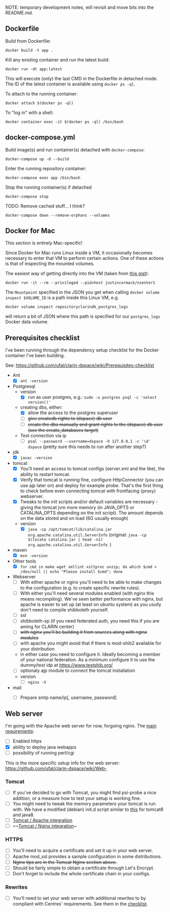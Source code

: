 NOTE: temporary development notes, will revisit and move bits into the README.md.


Dockerfile
----------

Build from Dockerfile:

```
docker build -t app .
```

Kill any existing container and run the latest build:

```
docker run -dt app:latest
```

This will execute (only) the last CMD in the Dockerfile in detached mode. The ID of the latest container is available using `docker ps -ql`.

To attach to the running container:

```
docker attach $(docker ps -ql)
```

To "log in" with a shell:

```
docker container exec -it $(docker ps -ql) /bin/bash
```


docker-compose.yml
-----------------
Build image(s) and run container(s) detached with `docker-compose`:

```
docker-compose up -d --build
```

Enter the running repository container:

```
docker-compose exec app /bin/bash
```

Stop the running container(s) if detached

```
docker-compose stop
```

TODO: Remove cached stuff... I think?

```
docker-compose down --remove-orphans --volumes
```


Docker for Mac
--------------
This section is entirely Mac-specific!

Since Docker for Mac runs Linux inside a VM, it occasionally becomes necessary to enter that VM to perform certain actions. One of these actions is that of inspecting the mounted volumes.

The easiest way of getting directly into the VM (taken from [this gist](https://gist.github.com/BretFisher/5e1a0c7bcca4c735e716abf62afad389)):

```
docker run -it --rm --privileged --pid=host justincormack/nsenter1
```

The `Mountpoint` specified in the JSON you get when calling `docker volume inspect $VOLUME_ID` is a path inside this Linux VM, e.g.

```
docker volume inspect repositoryclarindk_postgres_logs
```

will return a bit of JSON where this path is specified for our `postgres_logs` Docker data volume.


Prerequisites checklist
-----------------------
I've been running through the dependency setup checklist for the Docker container I've been building.

See: https://github.com/ufal/clarin-dspace/wiki/Prerequisites-checklist

- Ant
  - [x] `ant -version`
- Postgresql
  - version
    - [x] run as user postgres, e.g.: `sudo -u postgres psql -c 'select version()'`
  - creating dbs, either:
    - [x] allow the access to the postgres superuser
    - [ ] ~~give createdb rights to (dspace) db user~~
    - [ ] ~~create the dbs manually and grant rights to the (dspace) db user (see the create_databases target)~~
  - Test connection via ip
    - [ ] `psql --password --username=dspace -h 127.0.0.1 -c '\d' dspace` (pretty sure this needs to run after another step?)
- jdk
  - [x] `javac -version`
- tomcat
  - [x] You'll need an access to tomcat configs (server.xml and the like), the ability to restart tomcat.
  - [x] Verify that tomcat is running fine, configure HttpConnector (you can use ajp later on) and deploy for example probe. That's the first thing to check before even connecting tomcat with frontfacing (proxy) webserver.
  - [x] Tweaks to the init scripts and/or default variables are necessary - giving the tomcat jvm more memory (in JAVA_OPTS or CATALINA_OPTS depending on the init script). The amount depends on the data stored and on load (6G usually enough)
  - version
    - [x] `java -cp /opt/tomcat/lib/catalina.jar org.apache.catalina.util.ServerInfo` (original: `java -cp $(locate catalina.jar | head -n1) org.apache.catalina.util.ServerInfo
`)
- maven
  - [x] `mvn -version`
- Other tools
  - [x] `for cmd in make wget xmllint xsltproc unzip; do which $cmd > /dev/null || echo "Please install $cmd"; done`
- Webserver
  - [ ] With either apache or nginx you'll need to be able to make changes to the configuration (e.g. to create specific rewrite rules).
  - [ ] With either you'll need several modules enabled (with nginx this means recompiling). We've seen better performance with nginx, but apache is easier to set up (at least on ubuntu system) as you usully don't need to compile shibboleth yourself.
  - [ ] ssl
  - [ ] shibboleth-sp (if you need federated auth, you need this if you are aming for CLARIN center)
  - [ ] ~~with nginx you'll be building it from sources along with nginx modules~~
  - [ ] with apache you might avoid that if there is mod-shib2 available for your distribution
  - in either case you need to configure it. Ideally becoming a member of your national federation. As a minimum configure it to use the dummy/test idp at https://www.testshib.org/
  - [ ] optionaly ajp module to connect the tomcat installation
  - version
    - [ ] `nginx -V`
- mail
  - [ ] Prepare smtp name/ip[, username, password]


Web server
----------

I'm going with the Apache web server for now, forgoing nginx. The [main requirements](https://github.com/ufal/clarin-dspace/wiki/Installation----Prerequisites#web-server--servlet-container):

- [ ] Enabled https
- [x] ability to deploy java webapps
- [ ] possibility of running perl/cgi

This is the more specific setup info for the web server: https://github.com/ufal/clarin-dspace/wiki/Web-

### Tomcat
- [ ] If you've decided to go with Tomcat, you might find psi-probe a nice addition, or a measure how to test your setup is working fine.
- [ ] You might need to tweak the memory parameters your tomcat is run with. We have a modified (debian) init.d script similar to [this](https://gist.github.com/kosarko/ac6d9e26a078f17f4a2c) for tomcat8 and java8.
- [ ] [Tomcat / Apache integration](https://github.com/ufal/clarin-dspace/wiki/Connecting-Tomcat-with-Apache)
- [ ] ~~[Tomcat / Nginx integration](https://github.com/ufal/clarin-dspace/wiki/Using-Nginx)~

### HTTPS
- [ ] You'll need to acquire a certificate and set it up in your web server.
- [ ] Apache mod_ssl provides a sample configuration in some distributions.
- [ ] ~~Nginx tips are in the Tomcat Nginx section above.~~
- [ ] Should be fairly simple to obtain a certificate through Let's Encrypt.
- [ ] Don't forget to include the whole certificate chain in your configs.

### Rewrites
- [ ] You'll need to set your web server with additional rewrites to by compliant with Centres' requirements. See them in the [checklist](https://github.com/ufal/clarin-dspace/wiki/Repository-Checklist#web-server-rewritesredirects).
